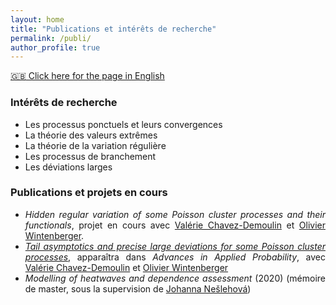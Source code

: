 ```yaml
--- 
layout: home
title: "Publications et intérêts de recherche"
permalink: /publi/
author_profile: true
---
```


[:uk: Click here for the page in English](https://fabienbaeriswyl.fr/publi-en)
<style>body {text-align: justify}</style>

### Intérêts de recherche 

- Les processus ponctuels et leurs convergences 
- La théorie des valeurs extrêmes
- La théorie de la variation régulière 
- Les processus de branchement 
- Les déviations larges 

### Publications et projets en cours

- _Hidden regular variation of some Poisson cluster processes and their functionals_, projet en cours avec [Valérie Chavez-Demoulin](https://applicationspub.unil.ch/interpub/noauth/php/Un/UnPers.php?PerNum=1081431&LanCode=37) et [Olivier Wintenberger](http://wintenberger.fr). 
- [_Tail asymptotics and precise large deviations for some Poisson cluster processes_](https://www.cambridge.org/core/journals/advances-in-applied-probability/article/abs/tail-asymptotics-and-precise-large-deviations-for-some-poisson-cluster-processes/C31A3129AAA4179A4C8E995E20AE39AF), apparaîtra dans _Advances in Applied Probability_, avec [Valérie Chavez-Demoulin](https://applicationspub.unil.ch/interpub/noauth/php/Un/UnPers.php?PerNum=1081431&LanCode=37) et [Olivier Wintenberger](http://wintenberger.fr)
- _Modelling of heatwaves and dependence assessment_ (2020) (mémoire de master, sous la supervision de [Johanna Nešlehová](https://www.math.mcgill.ca/neslehova/)) 
